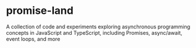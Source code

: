 # promise-land
A collection of code and experiments exploring asynchronous programming concepts in JavaScript and TypeScript, including Promises, async/await, event loops, and more
